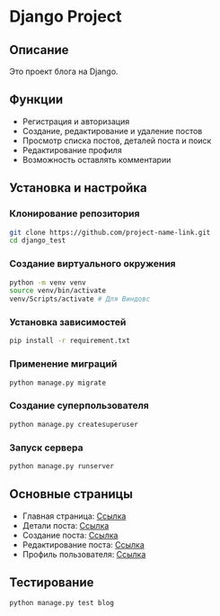 # Django Project

## Описание

Это проект блога на Django.

## Функции

- Регистрация и авторизация
- Создание, редактирование и удаление постов
- Просмотр списка постов, деталей поста и поиск
- Редактирование профиля
- Возможность оставлять комментарии

## Установка и настройка

### Клонирование репозитория
```bash
git clone https://github.com/project-name-link.git
cd django_test
```

### Создание виртуального окружения
```bash
python -m venv venv
source venv/bin/activate
venv/Scripts/activate # Для Виндовс
```

### Установка зависимостей
```bash
pip install -r requirement.txt
```

### Применение миграций
```bash
python manage.py migrate
```

### Создание суперпользователя
```bash
python manage.py createsuperuser
```

### Запуск сервера
```bash
python manage.py runserver
```

## Основные страницы

- Главная страница: [Ссылка](http://127.0.0.1:8000/)
- Детали поста: [Ссылка](http://127.0.0.1:8000/detail/<id>/)
- Создание поста: [Ссылка](http://127.0.0.1:8000/create/)
- Редактирование поста: [Ссылка](http://127.0.0.1:8000/update/<id>/)
- Профиль пользователя: [Ссылка](http://127.0.0.1:8000/profile/)

## Тестирование
```bash
python manage.py test blog
```
